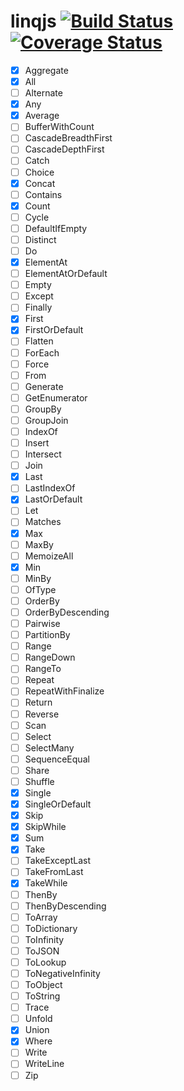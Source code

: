 # linqjs [![Build Status](https://api.travis-ci.org/SvSchmidt/linqjs.png)](https://travis-ci.org/SvSchmidt/linqjs) [![Coverage Status](https://coveralls.io/repos/github/SvSchmidt/linqjs/badge.svg)](https://coveralls.io/github/SvSchmidt/linqjs)

- [x] Aggregate
- [x] All
- [ ] Alternate
- [x] Any
- [x] Average
- [ ] BufferWithCount
- [ ] CascadeBreadthFirst
- [ ] CascadeDepthFirst
- [ ] Catch
- [ ] Choice
- [x] Concat
- [ ] Contains
- [x] Count
- [ ] Cycle
- [ ] DefaultIfEmpty
- [ ] Distinct
- [ ] Do
- [x] ElementAt
- [ ] ElementAtOrDefault
- [ ] Empty
- [ ] Except
- [ ] Finally
- [x] First
- [x] FirstOrDefault
- [ ] Flatten
- [ ] ForEach
- [ ] Force
- [ ] From
- [ ] Generate
- [ ] GetEnumerator
- [ ] GroupBy
- [ ] GroupJoin
- [ ] IndexOf
- [ ] Insert
- [ ] Intersect
- [ ] Join
- [x] Last
- [ ] LastIndexOf
- [x] LastOrDefault
- [ ] Let
- [ ] Matches
- [x] Max
- [ ] MaxBy
- [ ] MemoizeAll
- [x] Min
- [ ] MinBy
- [ ] OfType
- [ ] OrderBy
- [ ] OrderByDescending
- [ ] Pairwise
- [ ] PartitionBy
- [ ] Range
- [ ] RangeDown
- [ ] RangeTo
- [ ] Repeat
- [ ] RepeatWithFinalize
- [ ] Return
- [ ] Reverse
- [ ] Scan
- [ ] Select
- [ ] SelectMany
- [ ] SequenceEqual
- [ ] Share
- [ ] Shuffle
- [x] Single
- [x] SingleOrDefault
- [x] Skip
- [x] SkipWhile
- [x] Sum
- [x] Take
- [ ] TakeExceptLast
- [ ] TakeFromLast
- [x] TakeWhile
- [ ] ThenBy
- [ ] ThenByDescending
- [ ] ToArray
- [ ] ToDictionary
- [ ] ToInfinity
- [ ] ToJSON
- [ ] ToLookup
- [ ] ToNegativeInfinity
- [ ] ToObject
- [ ] ToString
- [ ] Trace
- [ ] Unfold
- [x] Union
- [x] Where
- [ ] Write
- [ ] WriteLine
- [ ] Zip
